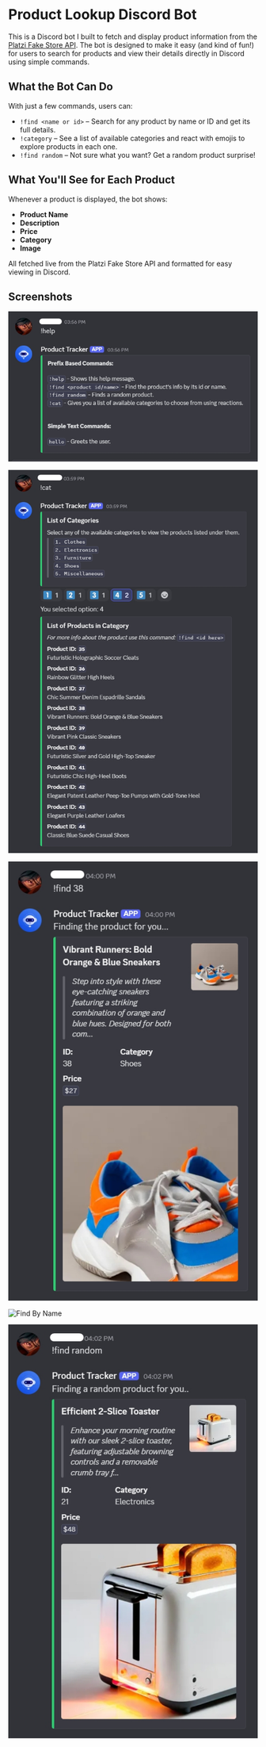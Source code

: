 # Product Lookup Discord Bot

This is a Discord bot I built to fetch and display product information from the [Platzi Fake Store API](https://fakeapi.platzi.com/). The bot is designed to make it easy (and kind of fun!) for users to search for products and view their details directly in Discord using simple commands.

## What the Bot Can Do

With just a few commands, users can:

- `!find <name or id>` – Search for any product by name or ID and get its full details.
- `!category` – See a list of available categories and react with emojis to explore products in each one.
- `!find random` – Not sure what you want? Get a random product surprise!

## What You'll See for Each Product

Whenever a product is displayed, the bot shows:

- **Product Name**
- **Description**
- **Price**
- **Category**
- **Image**

All fetched live from the Platzi Fake Store API and formatted for easy viewing in Discord.

## Screenshots

![Help Command](Project%20Screenshots/help_command.jpg)

![Category Command](Project%20Screenshots/cat_command.jpg)

![Find By ID](Project%20Screenshots/find_by_id.jpg)

![Find By Name](Project%20Screenshots/find_name.jpg)

![Find Random](Project%20Screenshots/find_random.jpg)

